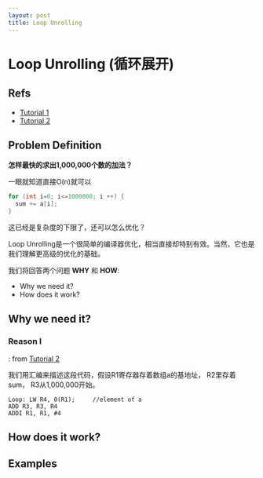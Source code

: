 ```yaml
---
layout: post
title: Loop Unrolling
---
```


# Loop Unrolling (循环展开) #

## Refs ##

* [Tutorial 1](http://www.cs.umd.edu/~meesh/cmsc411/website/proj01/proja/loop.html)
* [Tutorial 2](http://www.keil.com/support/man/docs/armcc/armcc_chr1359124222660.htm)

## Problem Definition ##

**怎样最快的求出1,000,000个数的加法？**

一眼就知道直接O(n)就可以

```C
for (int i=0; i<=1000000; i ++) {
  sum += a[i];
}
```

这已经是复杂度的下限了，还可以怎么优化？

Loop Unrolling是一个很简单的编译器优化，相当直接却特别有效。当然，它也是我们理解更高级的优化的基础。

我们将回答两个问题 **WHY** 和 **HOW**:
- Why we need it?
- How does it work?

## Why we need it? ##

### Reason I ###
: from [Tutorial 2](http://www.keil.com/support/man/docs/armcc/armcc_chr1359124222660.htm)

我们用汇编来描述这段代码，假设R1寄存器存着数组a的基地址， R2里存着sum， R3从1,000,000开始。

```
Loop: LW R4, 0(R1);     //element of a
ADD R3, R3, R4
ADDI R1, R1, #4
```

## How does it work? ##

## Examples ##
